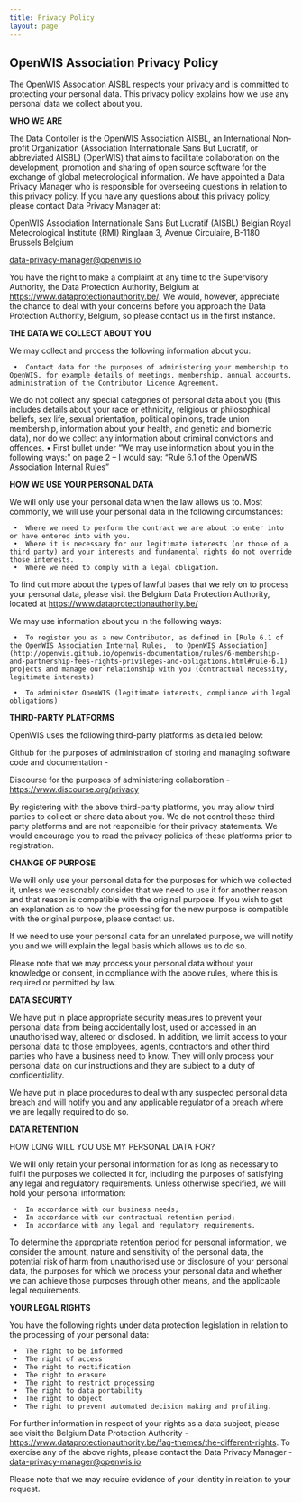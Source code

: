 ```yaml
---
title: Privacy Policy
layout: page
---
```


## OpenWIS Association Privacy Policy

The OpenWIS Association AISBL respects your privacy and is committed to protecting your personal data. This privacy policy explains how we use any personal data we collect about you.  

__WHO WE ARE__

The Data Contoller is the OpenWIS Association AISBL, an International Non-profit Organization (Association Internationale Sans But Lucratif, or abbreviated AISBL) (OpenWIS) that aims to facilitate collaboration on the development, promotion and sharing of open source software for the exchange of global meteorological information.
We have appointed a Data Privacy Manager who is responsible for overseeing questions in relation to this privacy policy. If you have any questions about this privacy policy, please contact Data Privacy Manager at:
 
OpenWIS Association Internationale Sans But Lucratif (AISBL)
Belgian Royal Meteorological Institute (RMI)
Ringlaan 3, Avenue Circulaire, B-1180 
Brussels
Belgium

data-privacy-manager@openwis.io

You have the right to make a complaint at any time to the Supervisory Authority, the Data Protection Authority, Belgium at https://www.dataprotectionauthority.be/. We would, however, appreciate the chance to deal with your concerns before you approach the Data Protection Authority, Belgium, so please contact us in the first instance.

__THE DATA WE COLLECT ABOUT YOU__  
 
We may collect and process the following information about you:

     •  Contact data for the purposes of administering your membership to OpenWIS, for example details of meetings, membership, annual accounts, administration of the Contributor Licence Agreement. 
 
We do not collect any special categories of personal data about you (this includes details about your race or ethnicity, religious or philosophical beliefs, sex life, sexual orientation, political opinions, trade union membership, information about your health, and genetic and biometric data), nor do we collect any information about criminal convictions and offences.
     •  First bullet under “We may use information about you in the following ways:” on page 2 – I would say: “Rule 6.1 of the OpenWIS Association Internal Rules” 

__HOW WE USE YOUR PERSONAL DATA__  
 
We will only use your personal data when the law allows us to. Most commonly, we will use your personal data in the following circumstances:
 
     •  Where we need to perform the contract we are about to enter into or have entered into with you. 
     •  Where it is necessary for our legitimate interests (or those of a third party) and your interests and fundamental rights do not override those interests. 
     •  Where we need to comply with a legal obligation.

To find out more about the types of lawful bases that we rely on to process your personal data, please visit the Belgium Data Protection Authority, located at https://www.dataprotectionauthority.be/

We may use information about you in the following ways:
 
     •  To register you as a new Contributor, as defined in [Rule 6.1 of the OpenWIS Association Internal Rules,  to OpenWIS Association](http://openwis.github.io/openwis-documentation/rules/6-membership-and-partnership-fees-rights-privileges-and-obligations.html#rule-6.1) projects and manage our relationship with you (contractual necessity, legitimate interests) 

     •  To administer OpenWIS (legitimate interests, compliance with legal obligations) 

__THIRD-PARTY PLATFORMS__
 
OpenWIS uses the following third-party platforms as detailed below:

Github for the purposes of administration of storing and managing software code and documentation - [](https://help.github.com/en/articles/github-privacy-statement)

Discourse for the purposes of administering collaboration - https://www.discourse.org/privacy

By registering with the above third-party platforms, you may allow third parties to collect or share data about you. We do not control these third-party platforms and are not responsible for their privacy statements.   We would encourage you to read the privacy policies of these platforms prior to registration.

__CHANGE OF PURPOSE__  
 
We will only use your personal data for the purposes for which we collected it, unless we reasonably consider that we need to use it for another reason and that reason is compatible with the original purpose. If you wish to get an explanation as to how the processing for the new purpose is compatible with the original purpose, please contact us.
 
If we need to use your personal data for an unrelated purpose, we will notify you and we will explain the legal basis which allows us to do so.
 
Please note that we may process your personal data without your knowledge or consent, in compliance with the above rules, where this is required or permitted by law.
 
__DATA SECURITY__
 
We have put in place appropriate security measures to prevent your personal data from being accidentally lost, used or accessed in an unauthorised way, altered or disclosed. In addition, we limit access to your personal data to those employees, agents, contractors and other third parties who have a business need to know. They will only process your personal data on our instructions and they are subject to a duty of confidentiality.  
 
We have put in place procedures to deal with any suspected personal data breach and will notify you and any applicable regulator of a breach where we are legally required to do so. 
 
__DATA RETENTION__  
 
HOW LONG WILL YOU USE MY PERSONAL DATA FOR?  

We will only retain your personal information for as long as necessary to fulfil the purposes we collected it for, including the purposes of satisfying any legal and regulatory requirements.
Unless otherwise specified, we will hold your personal information:

     •  In accordance with our business needs; 
     •  In accordance with our contractual retention period; 
     •  In accordance with any legal and regulatory requirements.  

To determine the appropriate retention period for personal information, we consider the amount, nature and sensitivity of the personal data, the potential risk of harm from unauthorised use or disclosure of your personal data, the purposes for which we process your personal data and whether we can achieve those purposes through other means, and the applicable legal requirements.  

__YOUR LEGAL RIGHTS__  
 
You have the following rights under data protection legislation in relation to the processing of your personal data: 

     •  The right to be informed 
     •  The right of access 
     •  The right to rectification 
     •  The right to erasure 
     •  The right to restrict processing 
     •  The right to data portability 
     •  The right to object 
     •  The right to prevent automated decision making and profiling. 

For further information in respect of your rights as a data subject, please see visit the Belgium Data Protection Authority - https://www.dataprotectionauthority.be/faq-themes/the-different-rights.  To exercise any of the above rights, please contact the Data Privacy Manager - data-privacy-manager@openwis.io

Please note that we may require evidence of your identity in relation to your request.



